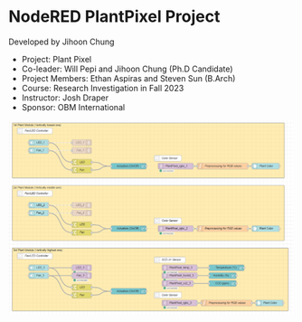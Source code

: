 # NodeRED PlantPixel Project

Developed by Jihoon Chung
- Project: Plant Pixel
- Co-leader: Will Pepi and Jihoon Chung (Ph.D Candidate)
- Project Members: Ethan Aspiras and Steven Sun (B.Arch)
- Course: Research Investigation in Fall 2023
- Instructor: Josh Draper
- Sponsor: OBM International

![Plant Pixel Controllers](/src/PlantPixel_Controllers.PNG "Plant Pixel Controllers")
